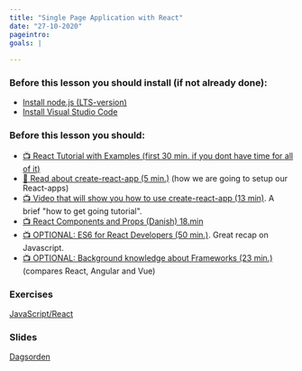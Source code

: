 ```yaml
---
title: "Single Page Application with React"
date: "27-10-2020"
pageintro:
goals: |
  
---
```


### Before this lesson you should install (if not already done):

- [Install node.js (LTS-version)](https://nodejs.org/en/)
- [Install Visual Studio Code](https://code.visualstudio.com/download)


### Before this lesson you should:

<!--BEGIN readings ##-->

- [:tv: React Tutorial with Examples (first 30 min. if you dont have time for all of it)](https://www.youtube.com/watch?v=Ke90Tje7VS0&t=439s)
- [:book: Read about create-react-app (5 min.)](https://github.com/facebook/create-react-app/blob/master/README.md#creating-an-app) (how we are going to setup our React-apps)
- [:tv: Video that will show you how to use create-react-app (13 min)](https://www.youtube.com/watch?v=dhxiCXNVzHI&feature=youtu.be). A brief "how to get going tutorial".
- [:tv: React Components and Props (Danish) 18.min](https://youtu.be/X0lvJySSH3Q)
- [:tv: OPTIONAL: ES6 for React Developers (50 min.)](https://www.youtube.com/watch?v=NCwa_xi0Uuc). Great recap on Javascript.
- [:tv: OPTIONAL: Background knowledge about Frameworks (23 min.)](https://www.youtube.com/watch?v=SWZ_4YBFBhs) (compares React, Angular and Vue)
<!--END readings_guides ##-->

### Exercises

 <!--BEGIN exercises ##-->

[JavaScript/React](https://docs.google.com/document/d/17iG0I2cpgdfmOIW9J-L8kNaO47DILFIzEc9Yi8yW6-o/edit?usp=sharing)

<!--END exercises ##-->

### Slides

[Dagsorden](https://github.com/HartmannDemoCode/pages/blob/master/dag1.md)

